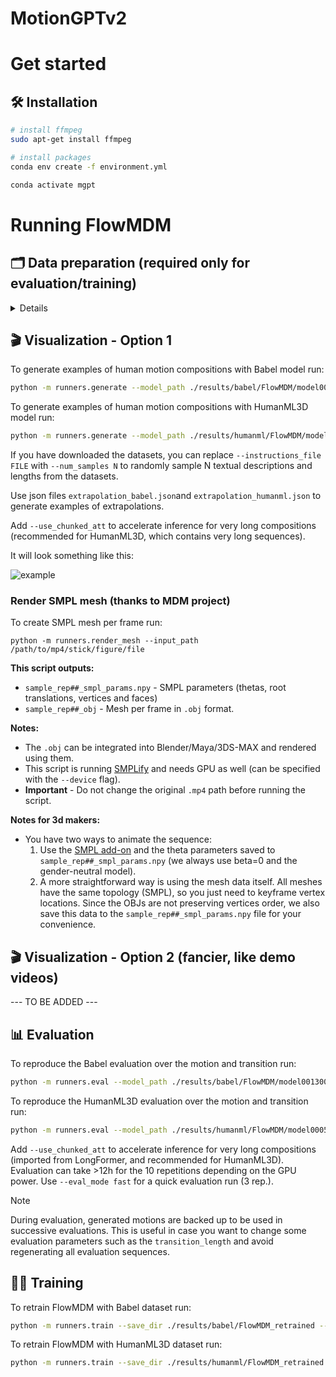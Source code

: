 # MotionGPTv2

# Get started

## 🛠️ Installation

```bash
# install ffmpeg
sudo apt-get install ffmpeg

# install packages
conda env create -f environment.yml

conda activate mgpt
```

# Running FlowMDM

## 🗂️ Data preparation (required only for evaluation/training)

<details>

**HumanML3D dataset**:

Follow the instructions in [HumanML3D](https://github.com/EricGuo5513/HumanML3D.git),
then copy the resulting dataset to our repository:

```bash
cp -r ../HumanML3D/HumanML3D ./dataset/HumanML3D
```

**Babel dataset**:

1. Download the processed version [here](https://drive.google.com/file/d/18a4eRh8mbIFb55FMHlnmI8B8tSTkbp4t/view?usp=share_link), and place it at `./dataset/babel`.

2. Download the following [here](https://drive.google.com/file/d/1PBlbxawaeFTxtKkKDsoJwQGuDTdp52DD/view?usp=sharing), and place it at `./dataset/babel`.

</details>

## 🎬 Visualization - Option 1

To generate examples of human motion compositions with Babel model run:

```bash
python -m runners.generate --model_path ./results/babel/FlowMDM/model001300000.pt --num_repetitions 1 --bpe_denoising_step 60 --guidance_param 1.5 --instructions_file ./runners/jsons/composition_babel.json
```

To generate examples of human motion compositions with HumanML3D model run:

```bash
python -m runners.generate --model_path ./results/humanml/FlowMDM/model000500000.pt --num_repetitions 1 --bpe_denoising_step 125 --guidance_param 2.5 --instructions_file ./runners/jsons/composition_humanml.json --use_chunked_att
```

If you have downloaded the datasets, you can replace `--instructions_file FILE` with `--num_samples N` to randomly sample N textual descriptions and lengths from the datasets.

Use json files `extrapolation_babel.json`and `extrapolation_humanml.json` to generate examples of extrapolations.

Add `--use_chunked_att` to accelerate inference for very long compositions (recommended for HumanML3D, which contains very long sequences).

It will look something like this:

![example](../assets/mp4_example.gif)

### Render SMPL mesh (thanks to MDM project)

To create SMPL mesh per frame run:

```shell
python -m runners.render_mesh --input_path /path/to/mp4/stick/figure/file
```

**This script outputs:**
* `sample_rep##_smpl_params.npy` - SMPL parameters (thetas, root translations, vertices and faces)
* `sample_rep##_obj` - Mesh per frame in `.obj` format.

**Notes:**
* The `.obj` can be integrated into Blender/Maya/3DS-MAX and rendered using them.
* This script is running [SMPLify](https://smplify.is.tue.mpg.de/) and needs GPU as well (can be specified with the `--device` flag).
* **Important** - Do not change the original `.mp4` path before running the script.

**Notes for 3d makers:**
* You have two ways to animate the sequence:
  1. Use the [SMPL add-on](https://smpl.is.tue.mpg.de/index.html) and the theta parameters saved to `sample_rep##_smpl_params.npy` (we always use beta=0 and the gender-neutral model).
  1. A more straightforward way is using the mesh data itself. All meshes have the same topology (SMPL), so you just need to keyframe vertex locations. 
     Since the OBJs are not preserving vertices order, we also save this data to the `sample_rep##_smpl_params.npy` file for your convenience.
     

## 🎬 Visualization - Option 2 (fancier, like demo videos)

--- TO BE ADDED ---

## 📊 Evaluation

To reproduce the Babel evaluation over the motion and transition run:

```bash
python -m runners.eval --model_path ./results/babel/FlowMDM/model001300000.pt --dataset babel --eval_mode final --bpe_denoising_step 60 --guidance_param 1.5 --transition_length 30
```

To reproduce the HumanML3D evaluation over the motion and transition run:

```bash
python -m runners.eval --model_path ./results/humanml/FlowMDM/model000500000.pt --dataset humanml --eval_mode final --bpe_denoising_step 125 --guidance_param 2.5 --transition_length 60 --use_chunked_att
```

Add `--use_chunked_att` to accelerate inference for very long compositions (imported from LongFormer, and recommended for HumanML3D). Evaluation can take >12h for the 10 repetitions depending on the GPU power. Use `--eval_mode fast` for a quick evaluation run (3 rep.). 

> [!NOTE]
> During evaluation, generated motions are backed up to be used in successive evaluations. This is useful in case you want to change some evaluation parameters such as the `transition_length` and avoid regenerating all evaluation sequences. 


## 🏋️‍♂️ Training

To retrain FlowMDM with Babel dataset run:

```bash
python -m runners.train --save_dir ./results/babel/FlowMDM_retrained --dataset babel --batch_size 64 --num_steps 1300000 --rpe_horizon 100
```

To retrain FlowMDM with HumanML3D dataset run:

```bash
python -m runners.train --save_dir ./results/humanml/FlowMDM_retrained --dataset humanml --batch_size 64 --num_steps 500000 --rpe_horizon 150
```
